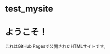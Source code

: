 # test_mysite<!DOCTYPE html>
<html lang="ja">
<head>
  <meta charset="UTF-8">
  <meta name="description" content="GitHub Pagesで作ったサイト">
  <meta name="google-site-verification" content="ここに後でタグを入れる" />
  <title>GitHub Pagesサイト</title>
</head>
<body>
  <h1>ようこそ！</h1>
  <p>これはGitHub Pagesで公開されたHTMLサイトです。</p>
</body>
</html>

